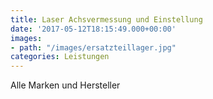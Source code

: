 ```yaml
---
title: Laser Achsvermessung und Einstellung
date: '2017-05-12T18:15:49.000+00:00'
images:
- path: "/images/ersatzteillager.jpg"
categories: Leistungen
---
```


Alle Marken und Hersteller
